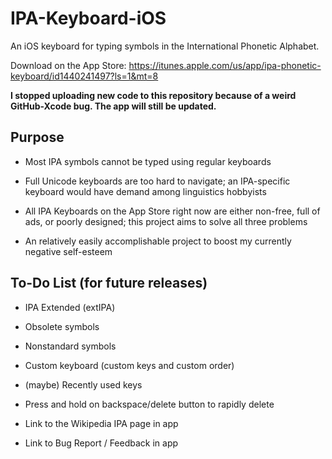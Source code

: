 # IPA-Keyboard-iOS

An iOS keyboard for typing symbols in the International Phonetic Alphabet. 

Download on the App Store: https://itunes.apple.com/us/app/ipa-phonetic-keyboard/id1440241497?ls=1&mt=8

<b>I stopped uploading new code to this repository because of a weird GitHub-Xcode bug. The app will still be updated.</b>

## Purpose

* Most IPA symbols cannot be typed using regular keyboards

* Full Unicode keyboards are too hard to navigate; an IPA-specific keyboard would have demand among linguistics hobbyists

* All IPA Keyboards on the App Store right now are either non-free, full of ads, or poorly designed; this project aims to solve all three problems

* An relatively easily accomplishable project to boost my currently negative self-esteem

## To-Do List (for future releases)

* IPA Extended (extIPA)

* Obsolete symbols

* Nonstandard symbols

* Custom keyboard (custom keys and custom order)

* (maybe) Recently used keys

* Press and hold on backspace/delete button to rapidly delete

* Link to the Wikipedia IPA page in app

* Link to Bug Report / Feedback in app
